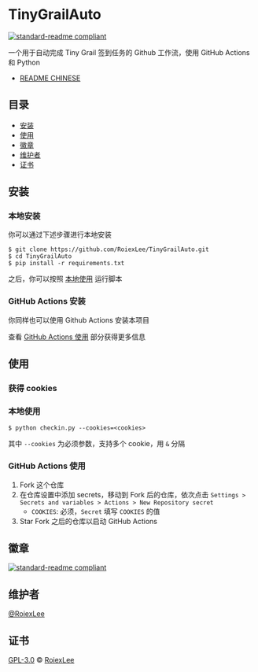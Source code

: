 # TinyGrailAuto

[![standard-readme compliant](https://img.shields.io/badge/readme%20style-standard-brightgreen.svg?style=flat-square)](https://github.com/RichardLitt/standard-readme)

一个用于自动完成 Tiny Grail 签到任务的 Github 工作流，使用 GitHub Actions 和 Python

- [README CHINESE](./README.md)

## 目录

- [安装](#安装)
- [使用](#使用)
- [徽章](#徽章)
- [维护者](#维护者)
- [证书](#证书)

## 安装

### 本地安装

你可以通过下述步骤进行本地安装

```shell
$ git clone https://github.com/RoiexLee/TinyGrailAuto.git
$ cd TinyGrailAuto
$ pip install -r requirements.txt
```

之后，你可以按照 [本地使用](#本地使用) 运行脚本

### GitHub Actions 安装

你同样也可以使用 Github Actions 安装本项目

查看 [GitHub Actions 使用](#github-actions-使用) 部分获得更多信息

## 使用

### 获得 cookies

### 本地使用

```shell
$ python checkin.py --cookies=<cookies>
```

其中 `--cookies` 为必须参数，支持多个 cookie，用 `&` 分隔

### GitHub Actions 使用

1. Fork 这个仓库
2. 在仓库设置中添加 secrets，移动到 Fork 后的仓库，依次点击 `Settings > Secrets and variables > Actions > New Repository secret`
    - `COOKIES`: 必须，`Secret` 填写 `COOKIES` 的值
3. Star Fork 之后的仓库以启动 GitHub Actions

## 徽章

[![standard-readme compliant](https://img.shields.io/badge/readme%20style-standard-brightgreen.svg?style=flat-square)](https://github.com/RichardLitt/standard-readme)

## 维护者

[@RoiexLee](https://roiexlee.github.io)

## 证书

[GPL-3.0](./LICENSE) © [RoiexLee](https://roiexlee.github.io) 